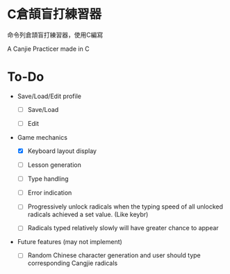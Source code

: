 # C倉頡盲打練習器

命令列倉頡盲打練習器，使用C編寫

A Canjie Practicer made in C

# To-Do

- Save/Load/Edit profile

    - [ ] Save/Load

    - [ ] Edit

- Game mechanics

    - [x] Keyboard layout display

    - [ ] Lesson generation

    - [ ] Type handling

    - [ ] Error indication

    - [ ] Progressively unlock radicals when the typing speed of all unlocked radicals achieved a set value. (Like keybr)

    - [ ] Radicals typed relatively slowly will have greater chance to appear

- Future features (may not implement)

    - [ ] Random Chinese character generation and user should type corresponding Cangjie radicals